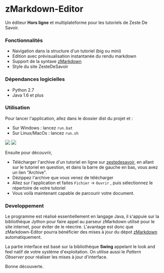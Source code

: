 zMarkdown-Editor
================

Un éditeur **Hors ligne** et multiplateforme pour les tutoriels de Zeste De Savoir.

### Fonctionnalités

- Navigation dans la structure d'un tutoriel (big ou mini)
- Edition avec prévisualisation instantanée du rendu markdown
- Support de la syntaxe [zMarkdown](https://github.com/zestedesavoir/Python-ZMarkdown)
- Style du site ZesteDeSavoir

### Dépendances logicielles
 - Python 2.7
 - Java 1.6 et plus


### Utilisation

Pour lancer l'application, allez dans le dossier dist du projet et :

- Sur Windows : lancez `run.bat`
- Sur Linux/MacOs : lancez `run.sh`

![](http://zestedesavoir.com/media/galleries/817/81909c77-21c8-44fd-a832-458d4cfa414d.png)
![](http://zestedesavoir.com/media/galleries/817/580475cd-cf19-4b66-ab11-217129343161.png)

Ensuite pour découvrir,
- Télécharger l'archive d'un tutoriel en ligne sur [zestedesavoir](http://zestedesavoir.com), en allant sur le tutoriel en question, et dans la barre de gauche en bas, vous avez un lien "Archive".
- Dézippez l'archive que vous venez de télécharger
- Allez sur l'application et faites `Fichier` -> `Ouvrir` , puis sélectionnez le répertoire de votre tutoriel
- Vous voilà maintenant capable de parcourir votre document.

### Developpement

Le programme est réalisé essentiellement en langage Java, il s'appuie sur la bibliothèque Jython pour faire appel au parseur zMarkdown utilisé pour le site internet, pour éviter de le réecrire. L'avantage est donc que zMarkdown-Editor pourra bénéficier des mises à jour du dépot [zMarkdown](https://github.com/zestedesavoir/Python-ZMarkdown) automatiquement.

La partie interface est basé sur la bibliothèque **Swing** appelant le look and feel natif de votre système d'exploitation. On utilise aussi le *Pattern Observer* pour réaliser les mises à jour d'interface.

Bonne découverte.
